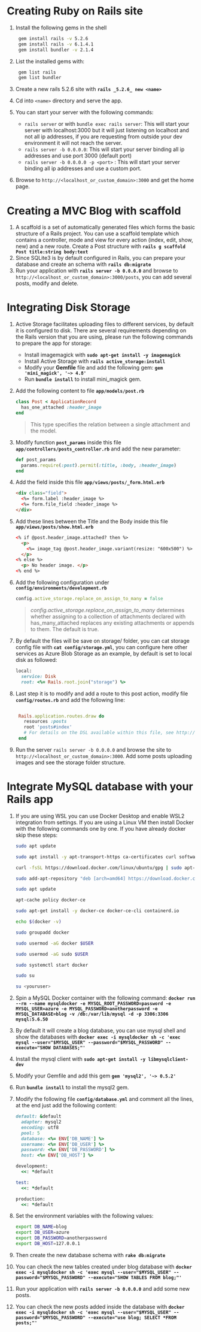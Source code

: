 # Creating Ruby on Rails site
1. Install the following gems in the shell

   ```bash
    gem install rails -v 5.2.6
    gem install rails -v 6.1.4.1
    gem install bundler -v 2.1.4
   ```

2. List the installed gems with:

   ```bash
    gem list rails
    gem list bundler
   ```

3. Create a new rails 5.2.6 site with **`rails _5.2.6_ new <name>`**
4. Cd into `<name>` directory and serve the app.
5. You can start your server with the following commands:
   - `rails server` or with `bundle exec rails server`: This will start your server with localhost:3000 but it will just listening on localhost and not all ip addresses, if you are requesting from outside your dev environment it will not reach the server.
   - `rails server -b 0.0.0.0`: This will start your server binding all ip addresses and use port 3000 (default port)
   - `rails server -b 0.0.0.0 -p <port>` : This will start your server binding all ip addresses and use a custom port.
6. Browse to `http://<localhost_or_custom_domain>:3000` and get the home page.

# Creating a MVC Blog with scaffold
1. A scaffold is a set of automatically generated files which forms the basic structure of a Rails project. You can use a scaffold template which contains a controller, mode and view for every action (index, edit, show, new) and a new route. 
   Create a Post structure with **`rails g scaffold Post title:string body:text`**
2. Since SQLite3 is by default configured in Rails, you can prepare your database and create an schema with **`rails db:migrate`**
3. Run your application with **`rails server -b 0.0.0.0`** and browse to `http://<localhost_or_custom_domain>:3000/posts`, you can add several posts, modify and delete.

# Integrating Disk Storage
1. Active Storage facilitates uploading files to different services, by default it is configured to disk. There are several requirements depending on the Rails version that you are using, please run the following commands to prepare the app for storage:
   - Install imagemagick with **`sudo apt-get install -y imagemagick`**   
   - Install Active Storage with **`rails active_storage:install`**
   - Modify your **Gemfile** file and add the following gem: **`gem 'mini_magick', '~> 4.8'`**
   - Run **`bundle install`** to install mini_magick gem.
2. Add the following content to file **`app/models/post.rb`**
   
   ```ruby
   class Post < ApplicationRecord
     has_one_attached :header_image
   end
   ```
 
   >This type specifies the relation between a single attachment and the model.

3. Modify function **`post_params`** inside this file **`app/controllers/posts_controller.rb`** and add the new parameter:
   
   ```ruby
   def post_params
     params.require(:post).permit(:title, :body, :header_image)
   end
   ```

4. Add the field inside this file **`app/views/posts/_form.html.erb`** 

   ```html
   <div class="field">
     <%= form.label :header_image %>
     <%= form.file_field :header_image %>
   </div>

   ```


5. Add these lines between the Title and the Body inside this file **`app/views/posts/show.html.erb`**
  
   ```html
   <% if @post.header_image.attached? then %>
     <p>
       <%= image_tag @post.header_image.variant(resize: "600x500") %>
     </p>
   <% else %>
     <p> No header image. </p>
   <% end %>
   ```

6. Add the following configuration under **`config/environments/development.rb`**
   ```ruby
   config.active_storage.replace_on_assign_to_many = false
   ```

   > *config.active_storage.replace_on_assign_to_many* determines whether assigning to a collection of attachments declared with has_many_attached replaces any existing attachments or appends to them. The default is true.

7. By default the files will be save on storage/ folder, you can cat storage config file with **`cat config/storage.yml`**, you can configure here other services as Azure Blob Storage as an example, by default is set to local disk as followed:

   ```ruby
   local:
     service: Disk
     root: <%= Rails.root.join("storage") %>
   ```

8. Last step it is to modify and add a route to this post action, modify file **`config/routes.rb`** and add the following line:
   
   ```ruby

    Rails.application.routes.draw do
      resources :posts
      root 'posts#index'
      # For details on the DSL available within this file, see http://guides.rubyonrails.org/routing.html
    end
    ```

9. Run the server `rails server -b 0.0.0.0` and browse the site to `http://<localhost_or_custom_domain>:3000`. Add some posts uploading images and see the storage folder structure.


# Integrate MySQL database with your Rails app

1. If you are using WSL you can use Docker Desktop and enable WSL2 integration from settings. If you are using a Linux VM then install Docker with the following commands one by one. If you have already docker skip these steps:

   ```bash
   sudo apt update

   sudo apt install -y apt-transport-https ca-certificates curl software-properties-common

   curl -fsSL https://download.docker.com/linux/ubuntu/gpg | sudo apt-key add -

   sudo add-apt-repository "deb [arch=amd64] https://download.docker.com/linux/ubuntu focal stable"

   sudo apt update

   apt-cache policy docker-ce

   sudo apt-get install -y docker-ce docker-ce-cli containerd.io

   echo $(docker -v)

   sudo groupadd docker

   sudo usermod -aG docker $USER

   sudo usermod -aG sudo $USER

   sudo systemctl start docker
   
   sudo su
   
   su <youruser>

   ```

2. Spin a MySQL Docker container with the following command: **`docker run --rm --name mysqldocker -e MYSQL_ROOT_PASSWORD=password -e MYSQL_USER=azure -e MYSQL_PASSWORD=anotherpassword -e MYSQL_DATABASE=blog -v /db:/var/lib/mysql -d -p 3306:3306 mysql:5.6.50`**
3. By default it will create a blog database, you can use mysql shell and show the databases with **`docker exec -i mysqldocker sh -c 'exec mysql --user="$MYSQL_USER" --password="$MYSQL_PASSWORD" --execute="SHOW DATABASES;"'`**
4. Install the mysql client with **`sudo apt-get install -y libmysqlclient-dev`**
5. Modify your Gemfile and add this gem **`gem 'mysql2', '~> 0.5.2'`**
6. Run **`bundle install`** to install the mysql2 gem.
7. Modify the following file **`config/database.yml`** and comment all the lines, at the end just add the following content:

   ```ruby
   default: &default
     adapter: mysql2
     encoding: utf8
     pool: 5
     database: <%= ENV['DB_NAME'] %>
     username: <%= ENV['DB_USER'] %>
     password: <%= ENV['DB_PASSWORD'] %>
     host: <%= ENV['DB_HOST'] %>

   development:
     <<: *default

   test:
     <<: *default

   production:
     <<: *default
   ```

8. Set the environment variables with the following values:

   ```bash
   export DB_NAME=blog
   export DB_USER=azure
   export DB_PASSWORD=anotherpassword
   export DB_HOST=127.0.0.1
   ```

9. Then create the new database schema with **`rake db:migrate`**
10. You can check the new tables created under blog database with **`docker exec -i mysqldocker sh -c 'exec mysql --user="$MYSQL_USER" --password="$MYSQL_PASSWORD" --execute="SHOW TABLES FROM blog;"'`**
11. Run your application with **`rails server -b 0.0.0.0`** and add some new posts.
12. You can check the new posts added inside the database with **`docker exec -i mysqldocker sh -c 'exec mysql --user="$MYSQL_USER" --password="$MYSQL_PASSWORD" --execute="use blog; SELECT *FROM posts;"'`**

